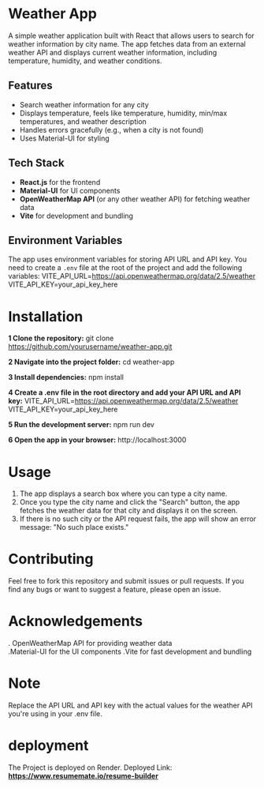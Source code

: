 # Weather App

A simple weather application built with React that allows users to search for weather information by city name. The app fetches data from an external weather API and displays current weather information, including temperature, humidity, and weather conditions.

## Features

- Search weather information for any city
- Displays temperature, feels like temperature, humidity, min/max temperatures, and weather description
- Handles errors gracefully (e.g., when a city is not found)
- Uses Material-UI for styling

## Tech Stack

- **React.js** for the frontend
- **Material-UI** for UI components
- **OpenWeatherMap API** (or any other weather API) for fetching weather data
- **Vite** for development and bundling

## Environment Variables

The app uses environment variables for storing API URL and API key. You need to create a `.env` file at the root of the project and add the following variables:
VITE_API_URL=https://api.openweathermap.org/data/2.5/weather
VITE_API_KEY=your_api_key_here

# Installation
**1 Clone the repository:** git clone https://github.com/yourusername/weather-app.git  

**2 Navigate into the project folder:** cd weather-app   

**3 Install dependencies:** npm install  

**4 Create a .env file in the root directory and add your API URL and API key:** 
VITE_API_URL=https://api.openweathermap.org/data/2.5/weather  
VITE_API_KEY=your_api_key_here  

**5 Run the development server:** npm run dev  

**6 Open the app in your browser:** http://localhost:3000


# Usage

1. The app displays a search box where you can type a city name.
2. Once you type the city name and click the "Search" button, the app fetches the weather data for that city and displays it on the screen.
3. If there is no such city or the API request fails, the app will show an error message: "No such place exists."

# Contributing
Feel free to fork this repository and submit issues or pull requests. If you find any bugs or want to suggest a feature, please open an issue.

# Acknowledgements
. OpenWeatherMap API for providing weather data  
.Material-UI for the UI components
.Vite for fast development and bundling


# Note 
Replace the API URL and API key with the actual values for the weather API you're using in your .env file.


# deployment
The Project is deployed on Render.
Deployed Link: **https://www.resumemate.io/resume-builder**
